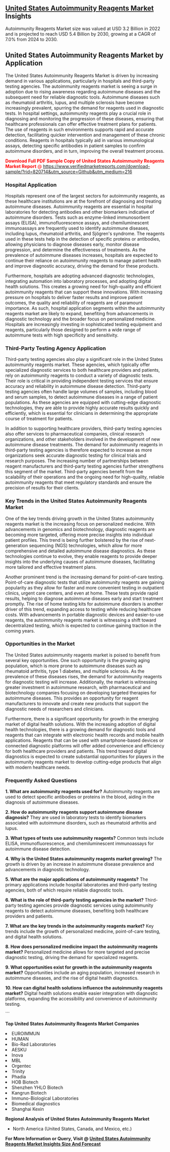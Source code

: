 <h2><a href="https://www.verifiedmarketreports.com/download-sample/?rid=820714&amp;utm_source=Github&amp;utm_medium=216" target="_blank">United States Autoimmunity Reagents Market</a> Insights</h2><p>Autoimmunity Reagents Market size was valued at USD 3.2 Billion in 2022 and is projected to reach USD 5.4 Billion by 2030, growing at a CAGR of 7.0% from 2024 to 2030.</p><p><h2>United States Autoimmunity Reagents Market by Application</h2><p>The United States Autoimmunity Reagents Market is driven by increasing demand in various applications, particularly in hospitals and third-party testing agencies. The autoimmunity reagents market is seeing a surge in adoption due to rising awareness regarding autoimmune diseases and the subsequent need for reliable diagnostic tools. Autoimmune diseases such as rheumatoid arthritis, lupus, and multiple sclerosis have become increasingly prevalent, spurring the demand for reagents used in diagnostic tests. In hospital settings, autoimmunity reagents play a crucial role in diagnosing and monitoring the progression of these diseases, ensuring that healthcare professionals can offer effective treatment plans for patients. The use of reagents in such environments supports rapid and accurate detection, facilitating quicker intervention and management of these chronic conditions. Reagents in hospitals typically aid in various immunological assays, detecting specific antibodies in patient samples to confirm autoimmune disorders, and in turn, improving the overall treatment process.</p><p><p><span class=""><span style="color: #ff0000;"><strong>Download Full PDF Sample Copy of United States Autoimmunity Reagents Market Report</strong> @ </span><a href="https://www.verifiedmarketreports.com/download-sample/?rid=820714&amp;utm_source=Github&amp;utm_medium=216" target="_blank">https://www.verifiedmarketreports.com/download-sample/?rid=820714&amp;utm_source=Github&amp;utm_medium=216</a></span></p></p><h3>Hospital Application</h3><p>Hospitals represent one of the largest sectors for autoimmunity reagents, as these healthcare institutions are at the forefront of diagnosing and treating autoimmune diseases. Autoimmunity reagents are essential in hospital laboratories for detecting antibodies and other biomarkers indicative of autoimmune disorders. Tests such as enzyme-linked immunosorbent assays (ELISA), immunofluorescence assays, and chemiluminescent immunoassays are frequently used to identify autoimmune diseases, including lupus, rheumatoid arthritis, and Sjögren's syndrome. The reagents used in these tests help in the detection of specific proteins or antibodies, allowing physicians to diagnose diseases early, monitor disease progression, and determine the effectiveness of treatments. As the prevalence of autoimmune diseases increases, hospitals are expected to continue their reliance on autoimmunity reagents to manage patient health and improve diagnostic accuracy, driving the demand for these products.</p><p>Furthermore, hospitals are adopting advanced diagnostic technologies, integrating automation into laboratory processes, and adopting digital health solutions. This creates a growing need for high-quality and efficient autoimmunity reagents that can support these innovations. With increasing pressure on hospitals to deliver faster results and improve patient outcomes, the quality and reliability of reagents are of paramount importance. As such, hospital application segments within the autoimmunity reagents market are likely to expand, benefiting from advancements in diagnostic technology and the broader focus on personalized medicine. Hospitals are increasingly investing in sophisticated testing equipment and reagents, particularly those designed to perform a wide range of autoimmune tests with high specificity and sensitivity.</p><h3>Third-Party Testing Agency Application</h3><p>Third-party testing agencies also play a significant role in the United States autoimmunity reagents market. These agencies, which typically offer specialized diagnostic services to both healthcare providers and patients, rely on autoimmunity reagents to conduct a variety of diagnostic tests. Their role is critical in providing independent testing services that ensure accuracy and reliability in autoimmune disease detection. Third-party testing agencies often handle large volumes of samples, including blood and serum samples, to detect autoimmune diseases in a range of patient populations. As these agencies are equipped with cutting-edge diagnostic technologies, they are able to provide highly accurate results quickly and efficiently, which is essential for clinicians in determining the appropriate course of treatment for patients.</p><p>In addition to supporting healthcare providers, third-party testing agencies also offer services to pharmaceutical companies, clinical research organizations, and other stakeholders involved in the development of new autoimmune disease treatments. The demand for autoimmunity reagents in third-party testing agencies is therefore expected to increase as more organizations seek accurate diagnostic testing for clinical trials and research purposes. The increasing number of partnerships between reagent manufacturers and third-party testing agencies further strengthens this segment of the market. Third-party agencies benefit from the scalability of their operations and the ongoing need for high-quality, reliable autoimmunity reagents that meet regulatory standards and ensure the precision of results for their clients.</p><h3>Key Trends in the United States Autoimmunity Reagents Market</h3><p>One of the key trends driving growth in the United States autoimmunity reagents market is the increasing focus on personalized medicine. With advancements in genomics and biotechnology, diagnostic reagents are becoming more targeted, offering more precise insights into individual patient profiles. This trend is being further bolstered by the rise of next-generation sequencing (NGS) technologies, which allow for more comprehensive and detailed autoimmune disease diagnostics. As these technologies continue to evolve, they enable reagents to provide deeper insights into the underlying causes of autoimmune diseases, facilitating more tailored and effective treatment plans.</p><p>Another prominent trend is the increasing demand for point-of-care testing. Point-of-care diagnostic tests that utilize autoimmunity reagents are gaining popularity as they allow for faster and more convenient testing in outpatient clinics, urgent care centers, and even at home. These tests provide rapid results, helping to diagnose autoimmune diseases early and start treatment promptly. The rise of home testing kits for autoimmune disorders is another driver of this trend, expanding access to testing while reducing healthcare costs. With advancements in portable diagnostic devices and easier-to-use reagents, the autoimmunity reagents market is witnessing a shift toward decentralized testing, which is expected to continue gaining traction in the coming years.</p><h3>Opportunities in the Market</h3><p>The United States autoimmunity reagents market is poised to benefit from several key opportunities. One such opportunity is the growing aging population, which is more prone to autoimmune diseases such as rheumatoid arthritis, type 1 diabetes, and multiple sclerosis. As the prevalence of these diseases rises, the demand for autoimmunity reagents for diagnostic testing will increase. Additionally, the market is witnessing greater investment in autoimmune research, with pharmaceutical and biotechnology companies focusing on developing targeted therapies for autoimmune diseases. This provides an opportunity for reagent manufacturers to innovate and create new products that support the diagnostic needs of researchers and clinicians.</p><p>Furthermore, there is a significant opportunity for growth in the emerging market of digital health solutions. With the increasing adoption of digital health technologies, there is a growing demand for diagnostic tools and reagents that can integrate with electronic health records and mobile health applications. Reagents that can be used with smartphone-based devices or connected diagnostic platforms will offer added convenience and efficiency for both healthcare providers and patients. This trend toward digital diagnostics is expected to create substantial opportunities for players in the autoimmunity reagents market to develop cutting-edge products that align with modern healthcare needs.</p><h3>Frequently Asked Questions</h3><p><strong>1. What are autoimmunity reagents used for?</strong> Autoimmunity reagents are used to detect specific antibodies or proteins in the blood, aiding in the diagnosis of autoimmune diseases.</p><p><strong>2. How do autoimmunity reagents support autoimmune disease diagnosis?</strong> They are used in laboratory tests to identify biomarkers associated with autoimmune disorders, such as rheumatoid arthritis and lupus.</p><p><strong>3. What types of tests use autoimmunity reagents?</strong> Common tests include ELISA, immunofluorescence, and chemiluminescent immunoassays for autoimmune disease detection.</p><p><strong>4. Why is the United States autoimmunity reagents market growing?</strong> The growth is driven by an increase in autoimmune disease prevalence and advancements in diagnostic technology.</p><p><strong>5. What are the major applications of autoimmunity reagents?</strong> The primary applications include hospital laboratories and third-party testing agencies, both of which require reliable diagnostic tools.</p><p><strong>6. What is the role of third-party testing agencies in the market?</strong> Third-party testing agencies provide diagnostic services using autoimmunity reagents to detect autoimmune diseases, benefiting both healthcare providers and patients.</p><p><strong>7. What are the key trends in the autoimmunity reagents market?</strong> Key trends include the growth of personalized medicine, point-of-care testing, and digital health solutions.</p><p><strong>8. How does personalized medicine impact the autoimmunity reagents market?</strong> Personalized medicine allows for more targeted and precise diagnostic testing, driving the demand for specialized reagents.</p><p><strong>9. What opportunities exist for growth in the autoimmunity reagents market?</strong> Opportunities include an aging population, increased research in autoimmune diseases, and the rise of digital health diagnostics.</p><p><strong>10. How can digital health solutions influence the autoimmunity reagents market?</strong> Digital health solutions enable easier integration with diagnostic platforms, expanding the accessibility and convenience of autoimmunity testing.</p>```</p><p><strong>Top United States Autoimmunity Reagents Market Companies</strong></p><div data-test-id=""><p><li>EUROIMMUN</li><li> HUMAN</li><li> Bio-Rad Laboratories</li><li> AESKU</li><li> Inova</li><li> MBL</li><li> Orgentec</li><li> Trinity</li><li> Phadia</li><li> HOB Biotech</li><li> Shenzhen YHLO Biotech</li><li> Kangrun Biotech</li><li> Immuno-Biological Laboratories</li><li> Biomedical diagnostics</li><li> Shanghai Kexin</li></p><div><strong>Regional Analysis of&nbsp;United States Autoimmunity Reagents Market</strong></div><ul><li dir="ltr"><p dir="ltr">North America&nbsp;(United States, Canada, and Mexico, etc.)</p></li></ul><p><strong>For More Information or Query, Visit @&nbsp;</strong><strong><a href="https://www.verifiedmarketreports.com/product/autoimmunity-reagents-market/?utm_source=Github&amp;utm_medium=216" target="_blank">United States Autoimmunity Reagents Market Insights Size And Forecast</a></strong></p></div>
